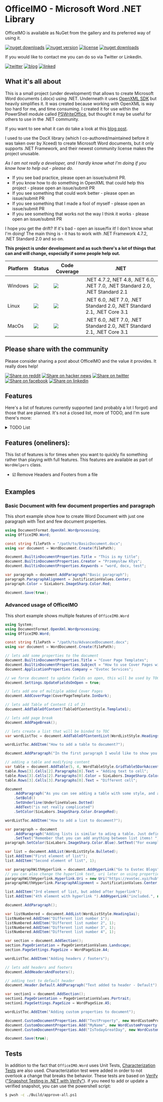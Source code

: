 ﻿# OfficeIMO - Microsoft Word .NET Library

OfficeIMO is available as NuGet from the gallery and its preferred way of using it.

[![nuget downloads](https://img.shields.io/nuget/dt/officeIMO.Word?label=nuget%20downloads)](https://www.nuget.org/packages/OfficeIMO.Word)
[![nuget version](https://img.shields.io/nuget/v/OfficeIMO.Word)](https://www.nuget.org/packages/OfficeIMO.Word)
[![license](https://img.shields.io/github/license/EvotecIT/OfficeIMO.svg)](#)
[![nuget downloads](https://wakatime.com/badge/user/f1abc372-39bb-4b06-ad2b-3a24cf161f13/project/3cddaa3c-574a-400b-9870-d0973797eb51.svg)](#)

If you would like to contact me you can do so via Twitter or LinkedIn.

[![twitter](https://img.shields.io/twitter/follow/PrzemyslawKlys.svg?label=Twitter%20%40PrzemyslawKlys&style=social)](https://twitter.com/PrzemyslawKlys)
[![blog](https://img.shields.io/badge/Blog-evotec.xyz-2A6496.svg)](https://evotec.xyz/hub)
[![linked](https://img.shields.io/badge/LinkedIn-pklys-0077B5.svg?logo=LinkedIn)](https://www.linkedin.com/in/pklys)

## What it's all about

This is a small project (under development) that allows to create Microsoft Word documents (.docx) using .NET.
Underneath it uses [OpenXML SDK](https://github.com/OfficeDev/Open-XML-SDK) but heavily simplifies it.
It was created because working with OpenXML is way too hard for me, and time consuming.
I created it for use within the PowerShell module called [PSWriteOffice](https://github.com/EvotecIT/PSWriteOffice),
but thought it may be useful for others to use in the .NET community.

If you want to see what it can do take a look at this [blog post](https://evotec.xyz/officeimo-free-cross-platform-microsoft-word-net-library/).

I used to use the DocX library (which I co-authored/maintained before it was taken over by Xceed) to create Microsoft Word documents,
but it only supports .NET Framework, and their newest community license makes the project unusable.

*As I am not really a developer, and I hardly know what I'm doing if you know how to help out - please do.*

- If you see bad practice, please open an issue/submit PR.
- If you know how to do something in OpenXML that could help this project - please open an issue/submit PR
- If you see something that could work better - please open an issue/submit PR
- If you see something that I made a fool of myself - please open an issue/submit PR
- If you see something that works not the way I think it works - please open an issue/submit PR

I hope you get the drift? If it's bad - open an issue/fix it! I don't know what I'm doing!
The main thing is - it has to work with .NET Framework 4.7.2, .NET Standard 2.0 and so on.

**This project is under development and as such there's a lot of things that can and will change, especially if some people help out.**

| Platform | Status                                                                                                                                                                                                 | Code Coverage                                                                                                                                                                                                                                           | .NET                                                                          |
| -------- |--------------------------------------------------------------------------------------------------------------------------------------------------------------------------------------------------------| ------------------------------------------------------------------------------------------------------------------------------------------------------------------------------------------------------------------------------------------------------- | ----------------------------------------------------------------------------- |
| Windows  | <a href="https://dev.azure.com/evotecpl/OfficeIMO/_build?definitionId=19"><img src="https://img.shields.io/azure-devops/tests/evotecpl/OfficeIMO/19/master?compact_message&label=Tests%20Windows"></a> | <a href="https://dev.azure.com/evotecpl/OfficeIMO/_build?definitionId=19&view=ms.vss-pipelineanalytics-web.new-build-definition-pipeline-analytics-view-cardmetrics"><img src="https://img.shields.io/azure-devops/coverage/evotecpl/OfficeIMO/19"></a> | .NET 4.7.2, NET 4.8, .NET 6.0, .NET 7.0, .NET Standard 2.0, .NET Standard 2.1 |
| Linux    | <a href="https://dev.azure.com/evotecpl/OfficeIMO/_build?definitionId=22"><img src="https://img.shields.io/azure-devops/tests/evotecpl/OfficeIMO/22/master?compact_message&label=Tests%20Linux"></a>   | <a href="https://dev.azure.com/evotecpl/OfficeIMO/_build?definitionId=22&view=ms.vss-pipelineanalytics-web.new-build-definition-pipeline-analytics-view-cardmetrics"><img src="https://img.shields.io/azure-devops/coverage/evotecpl/OfficeIMO/22"></a> | .NET 6.0, .NET 7.0, .NET Standard 2.0, .NET Standard 2.1, .NET Core 3.1       |
| MacOs    | <a href="https://dev.azure.com/evotecpl/OfficeIMO/_build?definitionId=23"><img src="https://img.shields.io/azure-devops/tests/evotecpl/OfficeIMO/23/master?compact_message&label=Tests%20MacOs"></a>   | <a href="https://dev.azure.com/evotecpl/OfficeIMO/_build?definitionId=23&view=ms.vss-pipelineanalytics-web.new-build-definition-pipeline-analytics-view-cardmetrics"><img src="https://img.shields.io/azure-devops/coverage/evotecpl/OfficeIMO/23"></a> | .NET 6.0, .NET 7.0, .NET Standard 2.0, .NET Standard 2.1, .NET Core 3.1       |

## Please share with the community

Please consider sharing a post about OfficeIMO and the value it provides. It really does help!

[![Share on reddit](https://img.shields.io/badge/share%20on-reddit-red?logo=reddit)](https://reddit.com/submit?url=https://github.com/EvotecIT/OfficeIMO&title=OfficeIMO)
[![Share on hacker news](https://img.shields.io/badge/share%20on-hacker%20news-orange?logo=ycombinator)](https://news.ycombinator.com/submitlink?u=https://github.com/EvotecIT/OfficeIMO)
[![Share on twitter](https://img.shields.io/badge/share%20on-twitter-03A9F4?logo=twitter)](https://twitter.com/share?url=https://github.com/EvotecIT/OfficeIMO&t=OfficeIMO)
[![Share on facebook](https://img.shields.io/badge/share%20on-facebook-1976D2?logo=facebook)](https://www.facebook.com/sharer/sharer.php?u=https://github.com/EvotecIT/OfficeIMO)
[![Share on linkedin](https://img.shields.io/badge/share%20on-linkedin-3949AB?logo=linkedin)](https://www.linkedin.com/shareArticle?url=https://github.com/EvotecIT/OfficeIMO&title=OfficeIMO)

## Features

Here's a list of features currently supported (and probably a lot I forgot) and those that are planned. It's not a closed list, more of TODO, and I'm sure there's more:

<details>
<summary>TODO List</summary>

- ☑️ Word basics
  - ☑️ Create
  - ☑️ Load
  - ☑️ Save (auto open on save as an option)
  - ☑️ SaveAs (auto open on save as an option)
- ☑️ Word properties
  - ☑️ Reading basic and custom properties
  - ☑️ Setting basic and custom properties
- ☑️ Sections
  - ☑️ Add Paragraphs
  - ☑️ Add Headers and Footers (Odd/Even/First)
  - ◼️ Remove Headers and Footers (Odd/Even/First)
  - ◼️ Remove Paragraphs
  - ◼️ Remove Sections
- ☑️ Headers and Footers in the document (not including sections)
  - ☑️ Add Default, Odd, Even, First
  - ◼️ Remove Default, Odd, Even, First
- ☑️ Paragraphs/Text and make it bold, underlined, colored and so on
- ☑️ Paragraphs and change alignment
- ☑️ Tables
  - ☑️ [Add and modify table styles (one of 105 built-in styles)](https://evotec.xyz/docs/adding-tables-with-built-in-styles-managing-borders/)
  - ☑️ Add rows and columns
  - ☑️ Add cells
  - ☑️ Add cell properties
  - ☑️ [Add and modify table cell borders](https://evotec.xyz/docs/adding-tables-with-built-in-styles-managing-borders/)
  - ☑️ Remove rows
  - ☑️ Remove cells
  - ☑️ Others
    - ☑️ Merge cells (vertically, horizontally)
    - ◼️ Split cells (vertically)
    - ☑️ Split cells (horizontally)
- ☑️ Images/Pictures (limited support - jpg only / inline type only)
  - ☑️ Add images from file to Word
  - ☑️ Save image from Word to File
  - ◼️ Other image types
  - ◼️ Other location types
- ☑️ Hyperlinks
  - ☑️ Add HyperLink
  - ☑️ Read HyperLink
  - ◼️ Remove HyperLink
  - ☑️ Change HyperLink
- ☑️ PageBreaks
  - ☑️ Add PageBreak
  - ☑️ Read PageBreak
  - ☑️ Remove PageBreak
  - ☑️ Change PageBreak
- ☑️ Bookmarks
  - ☑️ Add Bookmark
  - ☑️ Read Bookmark
  - ☑️ Remove Bookmark
  - ☑️ Change Bookmark
- ◼️ Comments
  - ☑️ Add comments
  - ☑️ Read comments
  - ◼️ Remove comments
  - ◼️ Track comments
- ☑️ Fields
  - ◼️ Add Field
  - ☑️ Read Field
  - ◼️ Remove Field
  - ☑️ Change Field
- ◼️ Shapes
- ◼️ Charts
- ◼️ Lists
  - ☑️ Add lists
  - ◼️ Remove lists
- ◼️ Table of contents
  - ☑️ Add TOC
- ☑️ Borders
- ☑️ Background
- ◼️ Watermarks
  - ☑️ Add watermark
  - ◼️ Remove watermark

</details>

## Features (oneliners):

This list of features is for times when you want to quickly fix something rather than playing with full features.
This features are available as part of `WordHelpers` class.

- ☑️ Remove Headers and Footers from a file

## Examples

### Basic Document with few document properties and paragraph

This short example show how to create Word Document with just one paragraph with Text and few document properties.

```csharp
using DocumentFormat.OpenXml.Wordprocessing;
using OfficeIMO.Word;

const string filePath = "/path/to/BasicDocument.docx";
using var document = WordDocument.Create(filePath);

document.BuiltinDocumentProperties.Title = "This is my title";
document.BuiltinDocumentProperties.Creator = "Przemysław Kłys";
document.BuiltinDocumentProperties.Keywords = "word, docx, test";

var paragraph = document.AddParagraph("Basic paragraph");
paragraph.ParagraphAlignment = JustificationValues.Center;
paragraph.Color = SixLabors.ImageSharp.Color.Red;

document.Save(true);
```

### Advanced usage of OfficeIMO

This short example shows multiple features of `OfficeIMO.Word`

```csharp
using System;
using DocumentFormat.OpenXml.Wordprocessing;
using OfficeIMO.Word;

const string filePath = "/path/to/AdvancedDocument.docx";
using var document = WordDocument.Create(filePath);

// lets add some properties to the document
document.BuiltinDocumentProperties.Title = "Cover Page Templates";
document.BuiltinDocumentProperties.Subject = "How to use Cover Pages with TOC";
document.ApplicationProperties.Company = "Evotec Services";

// we force document to update fields on open, this will be used by TOC
document.Settings.UpdateFieldsOnOpen = true;

// lets add one of multiple added Cover Pages
document.AddCoverPage(CoverPageTemplate.IonDark);

// lets add Table of Content (1 of 2)
document.AddTableOfContent(TableOfContentStyle.Template1);

// lets add page break
document.AddPageBreak();

// lets create a list that will be binded to TOC
var wordListToc = document.AddTableOfContentList(WordListStyle.Headings111);

wordListToc.AddItem("How to add a table to document?");

document.AddParagraph("In the first paragraph I would like to show you how to add a table to the document using one of the 105 built-in styles:");

// adding a table and modifying content
var table = document.AddTable(5, 4, WordTableStyle.GridTable5DarkAccent5);
table.Rows[3].Cells[2].Paragraphs[0].Text = "Adding text to cell";
table.Rows[3].Cells[2].Paragraphs[0].Color = SixLabors.ImageSharp.Color.Blue;
table.Rows[3].Cells[3].Paragraphs[0].Text = "Different cell";

document
    .AddParagraph("As you can see adding a table with some style, and adding content to it ")
    .SetBold()
    .SetUnderline(UnderlineValues.Dotted)
    .AddText("is not really complicated")
    .SetColor(SixLabors.ImageSharp.Color.OrangeRed);

wordListToc.AddItem("How to add a list to document?");

var paragraph = document
    .AddParagraph("Adding lists is similar to ading a table. Just define a list and add list items to it. ")
    .SetText("Remember that you can add anything between list items! ");
paragraph.SetColor(SixLabors.ImageSharp.Color.Blue).SetText("For example TOC List is just another list, but defining a specific style.");

var list = document.AddList(WordListStyle.Bulleted);
list.AddItem("First element of list");
list.AddItem("Second element of list", 1);

var paragraphWithHyperlink = document.AddHyperLink("Go to Evotec Blogs", new Uri("https://evotec.xyz"), true, "URL with tooltip");
// you can also change the hyperlink text, uri later on using properties
paragraphWithHyperlink.Hyperlink.Uri = new Uri("https://evotec.xyz/hub");
paragraphWithHyperlink.ParagraphAlignment = JustificationValues.Center;

list.AddItem("3rd element of list, but added after hyperlink");
list.AddItem("4th element with hyperlink ").AddHyperLink("included.", new Uri("https://evotec.xyz/hub"), addStyle: true);

document.AddParagraph();

var listNumbered = document.AddList(WordListStyle.Heading1ai);
listNumbered.AddItem("Different list number 1");
listNumbered.AddItem("Different list number 2", 1);
listNumbered.AddItem("Different list number 3", 1);
listNumbered.AddItem("Different list number 4", 1);

var section = document.AddSection();
section.PageOrientation = PageOrientationValues.Landscape;
section.PageSettings.PageSize = WordPageSize.A4;

wordListToc.AddItem("Adding headers / footers");

// lets add headers and footers
document.AddHeadersAndFooters();

// adding text to default header
document.Header.Default.AddParagraph("Text added to header - Default");

var section1 = document.AddSection();
section1.PageOrientation = PageOrientationValues.Portrait;
section1.PageSettings.PageSize = WordPageSize.A5;

wordListToc.AddItem("Adding custom properties to document");

document.CustomDocumentProperties.Add("TestProperty", new WordCustomProperty { Value = DateTime.Today });
document.CustomDocumentProperties.Add("MyName", new WordCustomProperty("Some text"));
document.CustomDocumentProperties.Add("IsTodayGreatDay", new WordCustomProperty(true));

document.Save(true);
```

## Tests

In addition to the fact that `OfficeIMO.Word` uses Unit Tests, [Characterization Tests](https://en.wikipedia.org/wiki/Characterization_test) are also used.
Characterization test were added in order to not overlook a change that breaks the behavior. These tests are based on [Verify](https://github.com/VerifyTests/Verify) (["Snapshot Testing in .NET with Verify"](https://youtu.be/wA7oJDyvn4c)).
if you need to add or update a verified snapshot, you can use the powershell script:
```bash
$ pwsh -c ./Build/approve-all.ps1
```
